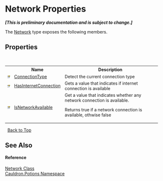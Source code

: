 # Network Properties
 _**\[This is preliminary documentation and is subject to change.\]**_

The <a href="T_Cauldron_Potions_Network">Network</a> type exposes the following members.


## Properties
&nbsp;<table><tr><th></th><th>Name</th><th>Description</th></tr><tr><td>![Public property](media/pubproperty.gif "Public property")</td><td><a href="P_Cauldron_Potions_Network_ConnectionType">ConnectionType</a></td><td>
Detect the current connection type</td></tr><tr><td>![Public property](media/pubproperty.gif "Public property")</td><td><a href="P_Cauldron_Potions_Network_HasInternetConnection">HasInternetConnection</a></td><td>
Gets a value that indicates if internet connection is available</td></tr><tr><td>![Public property](media/pubproperty.gif "Public property")</td><td><a href="P_Cauldron_Potions_Network_IsNetworkAvailable">IsNetworkAvailable</a></td><td>
Get a value that indicates whether any network connection is available. 

 Returns true if a network connection is available, othwise false</td></tr></table>&nbsp;
<a href="#network-properties">Back to Top</a>

## See Also


#### Reference
<a href="T_Cauldron_Potions_Network">Network Class</a><br /><a href="N_Cauldron_Potions">Cauldron.Potions Namespace</a><br />